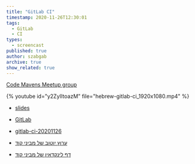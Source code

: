 ```yaml
---
title: "GitLab CI"
timestamp: 2020-11-26T12:30:01
tags:
  - GitLab
  - CI
types:
  - screencast
published: true
author: szabgab
archive: true
show_related: true
---
```



[Code Mavens Meetup group](https://www.meetup.com/code-mavens/)


{% youtube id="y2ZyIItoazM" file="hebrew-gitlab-ci_1920x1080.mp4" %}


* <a href="https://code-maven.com/slides/gitlab">slides<a>
* [GitLab](https://gitlab.com/)
* [gitlab-ci-20201126](https://gitlab.com/szabgab/gitlab-ci-20201126/)

* [ערוץ יוטוב של מביני קוד](/youtube)
* [דף לינקדאין של מביני קוד](/linkedin)

